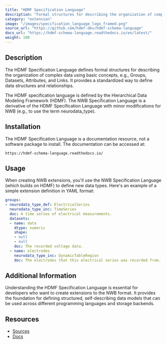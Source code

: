 ```yaml
---
title: "HDMF Specification Language"
description: "Formal structures for describing the organization of complex data"
category: "extension"
image: "/images/specification_language_logo_framed.png"
source_url: "https://github.com/hdmf-dev/hdmf-schema-language"
docs_url: "https://hdmf-schema-language.readthedocs.io/en/latest/"
weight: 100
---
```


## Description

The HDMF Specification Language defines formal structures for describing the organization of complex data using basic concepts, e.g., Groups, Datasets, Attributes, and Links. It provides a standardized way to define data structures and relationships.

The HDMF specification language is defined by the Hierarchical Data Modeling Framework (HDMF). The NWB Specification Language is a derivative of the HDMF Specification Language with minor modifications for NWB (e.g., to use the term neurodata_type).

## Installation

The HDMF Specification Language is a documentation resource, not a software package to install. The documentation can be accessed at:

```
https://hdmf-schema-language.readthedocs.io/
```

## Usage

When creating NWB extensions, you'll use the NWB Specification Language (which builds on HDMF) to define new data types. Here's an example of a simple extension definition in YAML format:

```yaml
groups:
- neurodata_type_def: ElectricalSeries
  neurodata_type_inc: TimeSeries
  doc: A time series of electrical measurements.
  datasets:
  - name: data
    dtype: numeric
    shape:
    - null
    - null
    doc: The recorded voltage data.
  - name: electrodes
    neurodata_type_inc: DynamicTableRegion
    doc: The electrodes that this electrical series was recorded from.
```

## Additional Information

Understanding the HDMF Specification Language is essential for developers who want to create extensions to the NWB format. It provides the foundation for defining structured, self-describing data models that can be used across different programming languages and storage backends.

## Resources

* [Sources](https://github.com/hdmf-dev/hdmf-schema-language)
* [Docs](https://hdmf-schema-language.readthedocs.io/en/latest/)
